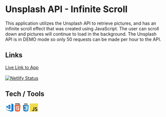 # Unsplash API - Infinite Scroll
This application utilizes the Unsplash API to retrieve pictures, and has an infinite scroll effect that was created using JavaScript. The user can scroll down and pictures will continue to load in the background. The Unsplash API is in DEMO mode so only 50 requests can be made per hour to the API.

## Links

[Live Link to App](https://unsplashinfinitescroll.netlify.app/) <br />  
[![Netlify Status](https://api.netlify.com/api/v1/badges/a359e259-02b2-4ca1-8b54-9865a924fe11/deploy-status)](https://app.netlify.com/sites/unsplashinfinitescroll/deploys)

## Tech / Tools
<img align="left" alt="Visual Studio Code" width="26px" src="https://raw.githubusercontent.com/github/explore/80688e429a7d4ef2fca1e82350fe8e3517d3494d/topics/visual-studio-code/visual-studio-code.png" />
<img align="left" alt="HTML5" width="26px" src="https://raw.githubusercontent.com/github/explore/80688e429a7d4ef2fca1e82350fe8e3517d3494d/topics/html/html.png" />
<img align="left" alt="CSS3" width="26px" src="https://raw.githubusercontent.com/github/explore/80688e429a7d4ef2fca1e82350fe8e3517d3494d/topics/css/css.png" />
<img align="left" alt="JavaScript" width="26px" src="https://raw.githubusercontent.com/github/explore/80688e429a7d4ef2fca1e82350fe8e3517d3494d/topics/javascript/javascript.png" />